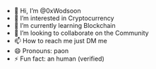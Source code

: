 - 👋 Hi, I’m @0xWodsoon
- 👀 I’m interested in Cryptocurrency 
- 🌱 I’m currently learning Blockchain
- 💞️ I’m looking to collaborate on the Community
- 📫 How to reach me just DM me   
- 😄 Pronouns: paon
- ⚡ Fun fact: an human (verified)

<!---
0xWodsoon/0xWodsoon is a ✨ special ✨ repository because its `README.md` (this file) appears on your GitHub profile.
You can click the Preview link to take a look at your changes.
--->
